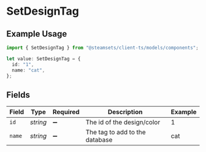 # SetDesignTag

## Example Usage

```typescript
import { SetDesignTag } from "@steamsets/client-ts/models/components";

let value: SetDesignTag = {
  id: "1",
  name: "cat",
};
```

## Fields

| Field                          | Type                           | Required                       | Description                    | Example                        |
| ------------------------------ | ------------------------------ | ------------------------------ | ------------------------------ | ------------------------------ |
| `id`                           | *string*                       | :heavy_minus_sign:             | The id of the design/color     | 1                              |
| `name`                         | *string*                       | :heavy_minus_sign:             | The tag to add to the database | cat                            |